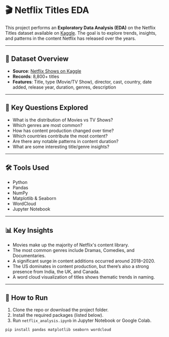 # 🎬 Netflix Titles EDA

This project performs an **Exploratory Data Analysis (EDA)** on the Netflix Titles dataset available on [Kaggle](https://www.kaggle.com/datasets/shivamb/netflix-shows). The goal is to explore trends, insights, and patterns in the content Netflix has released over the years.

---

## 📁 Dataset Overview

- **Source**: [Netflix Shows on Kaggle](https://www.kaggle.com/datasets/shivamb/netflix-shows)
- **Records**: 8,800+ titles
- **Features**: Title, type (Movie/TV Show), director, cast, country, date added, release year, duration, genres, description

---

## 🧠 Key Questions Explored

- What is the distribution of Movies vs TV Shows?
- Which genres are most common?
- How has content production changed over time?
- Which countries contribute the most content?
- Are there any notable patterns in content duration?
- What are some interesting title/genre insights?

---

## 🛠️ Tools Used

- Python
- Pandas
- NumPy
- Matplotlib & Seaborn
- WordCloud
- Jupyter Notebook

---

## 📊 Key Insights

- Movies make up the majority of Netflix's content library.
- The most common genres include Dramas, Comedies, and Documentaries.
- A significant surge in content additions occurred around 2018–2020.
- The US dominates in content production, but there’s also a strong presence from India, the UK, and Canada.
- A word cloud visualization of titles shows thematic trends in naming.

---

## 📌 How to Run

1. Clone the repo or download the project folder.
2. Install the required packages (listed below).
3. Run `netflix_analysis.ipynb` in Jupyter Notebook or Google Colab.

```bash
pip install pandas matplotlib seaborn wordcloud
